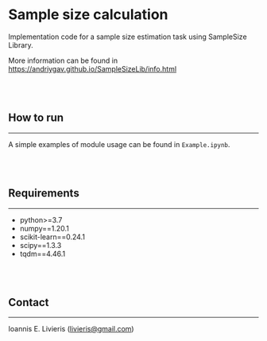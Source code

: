 # Sample size calculation

Implementation code for a sample size estimation task using SampleSize Library.


More information can be found in https://andriygav.github.io/SampleSizeLib/info.html

<br />
<br />


## How to run
---

A simple examples of module usage can be found in ``Example.ipynb``.

<br />
<br />

## Requirements
---

- python>=3.7
- numpy==1.20.1
- scikit-learn==0.24.1
- scipy==1.3.3
- tqdm==4.46.1

<br />
<br />

## Contact
---

Ioannis E. Livieris (livieris@gmail.com)